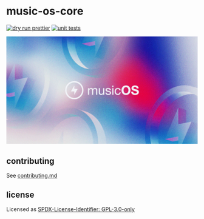 # music-os-core

[![dry run prettier](https://github.com/music-os/music-os-core/actions/workflows/prettier.yml/badge.svg)](https://github.com/music-os/music-os-core/actions/workflows/prettier.yml)
[![unit tests](https://github.com/music-os/music-os-core/actions/workflows/node.js.yml/badge.svg)](https://github.com/music-os/music-os-core/actions/workflows/node.js.yml)

<p align="center">
  <img src="/assets/logo.webp" />
</p>

## contributing

See [contributing.md](./contributing.md)

## license

Licensed as [SPDX-License-Identifier: GPL-3.0-only](https://spdx.org/licenses/GPL-3.0-only.html)
